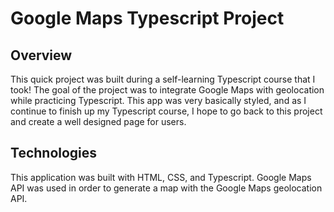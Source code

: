 # Google Maps Typescript Project

## Overview

<p>This quick project was built during a self-learning Typescript course that I took! The goal of the project was to integrate Google Maps with geolocation while practicing Typescript. This app was very basically styled, and as I continue to finish up my Typescript course, I hope to go back to this project and create a well designed page for users.</p>

## Technologies

<p>This application was built with HTML, CSS, and Typescript. Google Maps API was used in order to generate a map with the Google Maps geolocation API.</p>
